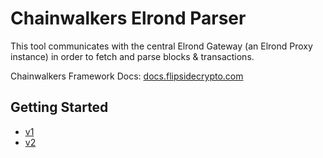 # Chainwalkers Elrond Parser

This tool communicates with the central Elrond Gateway (an Elrond Proxy instance) in order to fetch and parse blocks & transactions.

Chainwalkers Framework Docs: [docs.flipsidecrypto.com](https://docs.flipsidecrypto.com)

## Getting Started

 - [v1](v1/README.md)
 - [v2](v2/README.md)